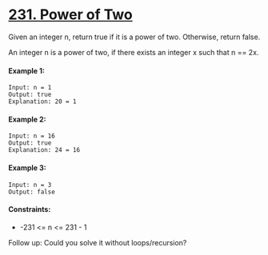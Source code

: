 # [231. Power of Two](https://leetcode.com/problems/power-of-two)

Given an integer n, return true if it is a power of two. Otherwise, return false.

An integer n is a power of two, if there exists an integer x such that n == 2x.

#### Example 1:
```
Input: n = 1
Output: true
Explanation: 20 = 1
``` 

#### Example 2:
```
Input: n = 16
Output: true
Explanation: 24 = 16
``` 

#### Example 3:
```
Input: n = 3
Output: false
```

#### Constraints:

- -231 <= n <= 231 - 1


Follow up: Could you solve it without loops/recursion? 